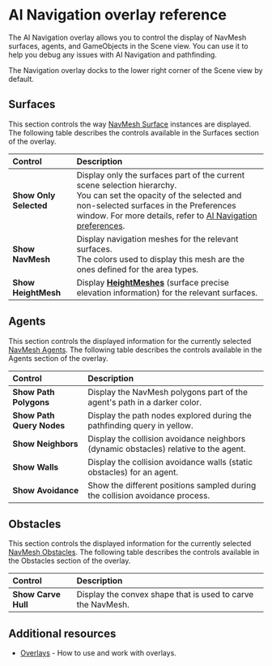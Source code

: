 # AI Navigation overlay reference 
  
The AI Navigation overlay allows you to control the display of NavMesh surfaces, agents, and GameObjects in the Scene view. You can use it to help you debug any issues with AI Navigation and pathfinding.
  
The Navigation overlay docks to the lower right corner of the Scene view by default.
  
## Surfaces
This section controls the way [NavMesh Surface](./NavMeshSurface.md) instances are displayed. The following table describes the controls available in the Surfaces section of the overlay.
  
| **Control**             | **Description**           |
| :---------------------- | :------------------------ |
| **Show Only Selected**  | Display only the surfaces part of the current scene selection hierarchy.<br/> You can set the opacity of the selected and non-selected surfaces in the Preferences window. For more details, refer to [AI Navigation preferences](./NavEditorPreferences.md). |
| **Show NavMesh**        | Display navigation meshes for the relevant surfaces. <br/>The colors used to display this mesh are the ones defined for the area types. |
| **Show HeightMesh**     | Display [**HeightMeshes**](./HeightMesh.md) (surface precise elevation information) for the relevant surfaces. |

## Agents
This section controls the displayed information for the currently selected [NavMesh Agents](./NavMeshAgent.md). The following table describes the controls available in the Agents section of the overlay.      
  
| **Control**               | **Description**           |
| :------------------------ | :------------------------ |
| **Show Path Polygons**    | Display the NavMesh polygons part of the agent's path in a darker color. |
| **Show Path Query Nodes** | Display the path nodes explored during the pathfinding query in yellow. |
| **Show Neighbors**        | Display the collision avoidance neighbors (dynamic obstacles) relative to the agent.  |
| **Show Walls**            | Display the collision avoidance walls (static obstacles) for an agent.   |
| **Show Avoidance**        | Show the different positions sampled during the collision avoidance process.  |  

## Obstacles
This section controls the displayed information for the currently selected [NavMesh Obstacles](./NavMeshObstacle.md). The following table describes the controls available in the Obstacles section of the overlay.
 
| **Control**          | **Description**           |
| :------------------- | :-------------------------| 
| **Show Carve Hull**  | Display the convex shape that is used to carve the NavMesh. |

## Additional resources
- [Overlays](xref:overlays) - How to use and work with overlays.
